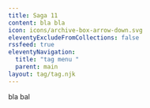 ```yaml
---
title: Saga 11
content: b﻿la bla
icon: icons/archive-box-arrow-down.svg
eleventyExcludeFromCollections: false
rssfeed: true
eleventyNavigation:
  title: "tag menu "
  parent: main
layout: tag/tag.njk
---
```

b﻿la bal